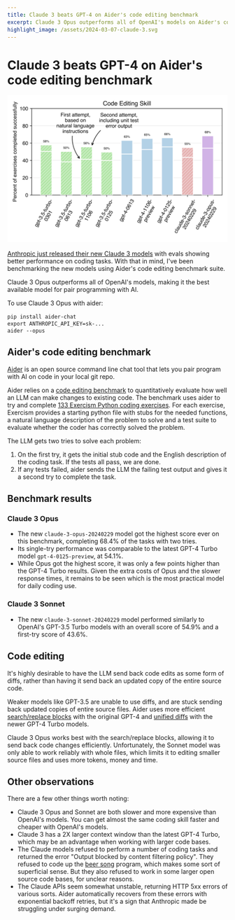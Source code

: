 ```yaml
---
title: Claude 3 beats GPT-4 on Aider's code editing benchmark
excerpt: Claude 3 Opus outperforms all of OpenAI's models on Aider's code editing benchmark, making it the best available model for pair programming with AI.
highlight_image: /assets/2024-03-07-claude-3.svg
---
```

# Claude 3 beats GPT-4 on Aider's code editing benchmark

[![benchmark results](/assets/2024-03-07-claude-3.svg)](https://aider.chat/assets/2024-03-07-claude-3.svg)

[Anthropic just released their new Claude 3 models](https://www.anthropic.com/news/claude-3-family)
with evals showing better performance on coding tasks.
With that in mind, I've been benchmarking the new models
using Aider's code editing benchmark suite.

Claude 3 Opus outperforms all of OpenAI's models,
making it the best available model for pair programming with AI.

To use Claude 3 Opus with aider:

```
pip install aider-chat
export ANTHROPIC_API_KEY=sk-...
aider --opus
```

## Aider's code editing benchmark

[Aider](https://github.com/paul-gauthier/aider)
is an open source command line chat tool that lets you
pair program with AI on code in your local git repo.

Aider relies on a
[code editing benchmark](https://aider.chat/docs/benchmarks.html)
to quantitatively evaluate how well
an LLM can make changes to existing code.
The benchmark uses aider to try and complete
[133 Exercism Python coding exercises](https://github.com/exercism/python).
For each exercise,
Exercism provides a starting python file with stubs for the needed functions,
a natural language description of the problem to solve
and a test suite to evaluate whether the coder has correctly solved the problem.

The LLM gets two tries to solve each problem:

1. On the first try, it gets the initial stub code and the English description of the coding task. If the tests all pass, we are done.
2. If any tests failed, aider sends the LLM the failing test output and gives it a second try to complete the task.

## Benchmark results

### Claude 3 Opus

- The new `claude-3-opus-20240229` model got the highest score ever on this benchmark, completing 68.4% of the tasks with two tries.
- Its single-try performance was comparable to the latest GPT-4 Turbo model `gpt-4-0125-preview`, at 54.1%.
- While Opus got the highest score, it was only a few points higher than the GPT-4 Turbo results. Given the extra costs of Opus and the slower response times, it remains to be seen which is the most practical model for daily coding use.

### Claude 3 Sonnet

- The new `claude-3-sonnet-20240229` model performed similarly to OpenAI's GPT-3.5 Turbo models with an overall score of 54.9% and a first-try score of 43.6%.

## Code editing

It's highly desirable to have the LLM send back code edits as
some form of diffs, rather than having it send back an updated copy of the
entire source code.

Weaker models like GPT-3.5 are unable to use diffs, and are stuck sending back
updated copies of entire source files.
Aider uses more efficient
[search/replace blocks](https://aider.chat/2023/07/02/benchmarks.html#diff)
with the original GPT-4
and
[unified diffs](https://aider.chat/2023/12/21/unified-diffs.html#unified-diff-editing-format)
with the newer GPT-4 Turbo models.

Claude 3 Opus works best with the search/replace blocks, allowing it to send back
code changes efficiently.
Unfortunately, the Sonnet model was only able to work reliably with whole files,
which limits it to editing smaller source files and uses more tokens, money and time.

## Other observations

There are a few other things worth noting:

- Claude 3 Opus and Sonnet are both slower and more expensive than OpenAI's models. You can get almost the same coding skill faster and cheaper with OpenAI's models.
- Claude 3 has a 2X larger context window than the latest GPT-4 Turbo, which may be an advantage when working with larger code bases.
- The Claude models refused to perform a number of coding tasks and returned the error "Output blocked by content filtering policy". They refused to code up the [beer song](https://exercism.org/tracks/python/exercises/beer-song) program, which makes some sort of superficial sense. But they also refused to work in some larger open source code bases, for unclear reasons.
- The Claude APIs seem somewhat unstable, returning HTTP 5xx errors of various sorts. Aider automatically recovers from these errors with exponential backoff retries, but it's a sign that Anthropic made be struggling under surging demand.

